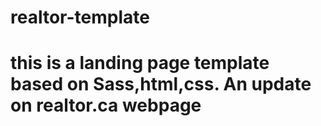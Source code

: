 # realtor-template
# this  is a landing page template based on Sass,html,css. An update  on realtor.ca webpage  
